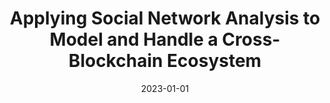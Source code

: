 ---
title: 'Applying Social Network Analysis to Model and Handle a Cross-Blockchain Ecosystem'
collection: publications
permalink: /publication/2023-Electronics (Switzerland)-Applying-Social.md
excerpt: 'G. Bonifazi, F. Cauteruccio, E. Corradini, M. Marchetti, D. Ursino, L. Virgili'
date: 2023-01-01
venue: 'Electronics (Switzerland)'
link: 'https://doi.org/10.3390/electronics12051086'
location: 'Department of Information Engineering, Polytechnic University of Marche, Ancona, 60121, Italy'
---